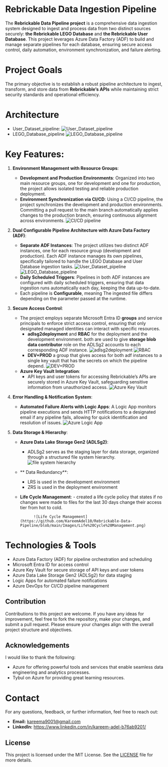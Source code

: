 # Rebrickable Data Ingestion Pipeline

The **Rebrickable Data Pipeline project** is a comprehensive data ingestion system designed to ingest and process data from two distinct sources securely: **the Rebrickable LEGO Database** and **the Rebrickable User Database**.
This project leverages Azure Data Factory (ADF) to build and manage separate pipelines for each database, ensuring secure access control, daily automation, environment synchronization, and failure alerting.
# Project Goals

The primary objective is to establish a robust pipeline architecture to ingest, transform, and store data from **Rebrickable’s APIs** while maintaining strict security standards and operational efficiency.
# Architecture

- User_Dataset_pipeline:
    ![User_Dataset_pipeline](https://github.com/KareemAdel10/Rebrickable-Data-Pipeline/blob/main/Images/Database%20pipeline.png)
- LEGO_Database_pipeline
    ![LEGO_Database_pipeline](https://github.com/KareemAdel10/Rebrickable-Data-Pipeline/blob/main/Images/User_Dataset_pipeline.png)


# Key Features:

1. **Environment Management with Resource Groups**:
    - **Development and Production Environments**: 
        Organized into two main resource groups, one for development and one for production, the project allows isolated testing and reliable production deployment.
    - **Environment Synchronization via CI/CD**: 
        Using a CI/CD pipeline, the project synchronizes the development and production environments. Committing a pull request to the main branch automatically applies changes to the production branch, ensuring continuous alignment across environments.
        ![CI/CD pipeline](https://github.com/KareemAdel10/Rebrickable-Data-Pipeline/blob/main/Images/CI-CD%20pipeline.png)

2. **Dual Configurable Pipeline Architecture with Azure Data Factory (ADF)**:
    - **Separate ADF Instances**: 
        The project utilizes two distinct ADF instances, one for each resource group (development and production). Each ADF instance manages its own pipelines, specifically tailored to handle the LEGO Database and User Database ingestion tasks.
            ![User_Dataset_pipeline](https://github.com/KareemAdel10/Rebrickable-Data-Pipeline/blob/main/Images/Database%20pipeline.png)
            ![LEGO_Database_pipeline](https://github.com/KareemAdel10/Rebrickable-Data-Pipeline/blob/main/Images/User_Dataset_pipeline.png)
    - **Daily Scheduled Triggers**: 
        Pipelines in both ADF instances are configured with daily scheduled triggers, ensuring that data ingestion runs automatically each day, keeping the data up-to-date.
    - Each pipeline is **Configurable**, meaning The ingested file differs depending on the parameter passed at the runtime.

3. **Secure Access Control**:
    - The project employs separate Microsoft Entra ID **groups** and service principals to enforce strict access control, ensuring that only designated managed identities can interact with specific resources.
        - **adlsg2deployment** and **RBAC** for the deployment and the development environment. both are used to give **storage blob data contributor** role on the ADLSg2 accounts to each corresponding ADF instance.
            ![adlsg2deployment](https://github.com/KareemAdel10/Rebrickable-Data-Pipeline/blob/main/Images/adlsg2deployment.png)
            ![RBAC](https://github.com/KareemAdel10/Rebrickable-Data-Pipeline/blob/main/Images/RBAC.png)
        - **DEV+PROD** a group that gives access for both adf instances to a single key vault that has the secrets on which the pipeline depend.
            ![DEV+PROD](https://github.com/KareemAdel10/Rebrickable-Data-Pipeline/blob/main/Images/Dev%2BPROD.png)
    - **Azure Key Vault Integration**: 
        - API keys and user tokens for accessing Rebrickable’s APIs are securely stored in Azure Key Vault, safeguarding sensitive information from unauthorized access.
            ![Azure Key Vault](https://github.com/KareemAdel10/Rebrickable-Data-Pipeline/blob/main/Images/Key%20Vault.png)

4. **Error Handling & Notification System**:
    - **Automated Failure Alerts with Logic Apps**: 
        A Logic App monitors pipeline executions and sends HTTP notifications to a designated email if any pipeline fails, allowing for quick identification and resolution of issues.
        ![Azure Logic App](https://github.com/KareemAdel10/Rebrickable-Data-Pipeline/blob/main/Images/Logic%20App.png)

5. **Data Storage & Hierarchy**:
    - **Azure Data Lake Storage Gen2 (ADLSg2)**: 
        - ADLSg2 serves as the staging layer for data storage, organized through a structured file system hierarchy.
            ![file system hierarchy](https://github.com/KareemAdel10/Rebrickable-Data-Pipeline/blob/main/Images/File%20hierarchy.png)
          
    - ** Data Redundancy**:
        - LRS is used in the development environment
        - ZRS is used in the deployment environment
    - **Life Cycle Management**:
            - created a life cycle policy that states if no changes were made to files for the last 30 days change their access tier from hot to cold.
      
                ![Life Cycle Management](https://github.com/KareemAdel10/Rebrickable-Data-Pipeline/blob/main/Images/Life%20Cycle%20Management.png)


# Technologies & Tools

- Azure Data Factory (ADF) for pipeline orchestration and scheduling
- Microsoft Entra ID for access control
- Azure Key Vault for secure storage of API keys and user tokens
- Azure Data Lake Storage Gen2 (ADLSg2) for data staging
- Logic Apps for automated failure notifications
- Azure DevOps for CI/CD pipeline management

## Contribution

Contributions to this project are welcome. If you have any ideas for improvement, feel free to fork the repository, make your changes, and submit a pull request. Please ensure your changes align with the overall project structure and objectives.

## Acknowledgements

I would like to thank the following:
- Azure for offering powerful tools and services that enable seamless data engineering and analytics processes.
- Tybul on Azure for providing great learning resources.

# Contact

For any questions, feedback, or further information, feel free to reach out:
- **Email:** kareema9001@gmail.com
- **LinkedIn:** https://www.linkedin.com/in/kareem-adel-b76ab9201/

## License

This project is licensed under the MIT License. See the [LICENSE](LICENSE) file for more details.
